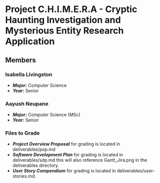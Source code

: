 # Project C.H.I.M.E.R.A - Cryptic Haunting Investigation and Mysterious Entity Research Application

## Members

### Isabella Livingston

- **_Major:_** Computer Science
- **_Year:_** Senior

### Aayush Neupane

- **_Major:_** Computer Science (MSc)
- **_Year:_** Senior

### Files to Grade

- **_Project Overview Proposal_** for grading is located in deliverables/pop.md
- **_Software Development Plan_** for grading is located in deliverables/sdp.md this will also reference Gantt_Jira.png in the deliverables directory.
- **_User Story Compendium_** for grading is located in deliverables/user-stories.md.
